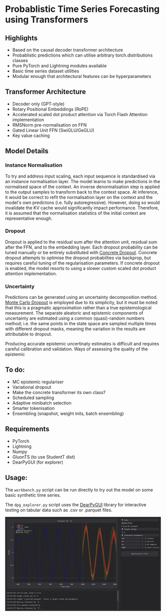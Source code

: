 # Probablistic Time Series Forecasting using Transformers

## Highlights
- Based on the causal decoder transformer architecture
- Probablistic predictions which can utilise arbitrary torch.distributions classes
- Pure PyTorch and Lightning modules available
- Basic time series dataset utilities
- Modular enough that architectural features can be hyperparameters

## Transformer Architecture
- Decoder only (GPT-style)
- Rotary Positional Embeddings (RoPE)
- Accelerated scaled dot product attention via Torch Flash Attention implementation
- RMSNorm pre-normalisation on FFN
- Gated Linear Unit FFN (SwiGLU/GeGLU)
- Key value caching


## Model Details
### Instance Normalisation
To try and address input scaling, each input sequence is standardised via an instance normalisation layer. The model learns to make predictions in the normalised space of the context. An inverse denormalisation step is applied to the output samples to transform back to the context space. At inference, it would be correct to refit the normalisation layer on the context and the model's own predictons (i.e. fully autoregressive). However, doing so would invalidate the KV cache would significantly impact performance. Therefore, it is assumed that the normalisation statistics of the initial context are representative enough.

### Dropout
Dropout is applied to the residual sum after the attention unit, residual sum after the FFN, and to the embedding layer. Each dropout probability can be tuned manually or be entirely substituted with [Concrete Dropout](https://arxiv.org/abs/1705.07832). Concrete dropout attempts to optimise the dropout probabilties via backprop, but requires careful tuning of the regularisation parameters. If concrete dropout is enabled, the model resorts to using a slower custom scaled dot product attention implementation.

### Uncertainty
Predictions can be generated using an uncertainty decomposition method. [Monte Carlo Dropout](https://arxiv.org/abs/1506.02142) is employed due to its simplicity, but it must be noted that this is a pragmatic approximation rather than a true epistemological measurement. The separate aleatoric and epistemic components of uncertainty are estimated using a common (quasi)-random numbers method; i.e. the same points in the state space are sampled multiple times with different dropout masks, meaning the variation in the results are attributable to dropout.

Producing accurate epistemic uncertinaty estimates is difficult and requires careful calibration and validation. Ways of assessing the quality of the epistemic


## To do:
- MC epistemic regulariser
- Variational dropout
- Make the concrete transformer its own class?
- Scheduled sampling
- Adaptive minibatch selection
- Smarter tokenisation
- Ensembling (snapshot, weight inits, batch ensembling)

## Requirements
- PyTorch
- Lightning
- Numpy
- GluonTS (to use StudentT dist)
- DearPyGUI (for explorer)

## Usage:

The `workbench.py` script can be run directly to try out the model on some basic synthetic time series.

The `dpg_explorer.py` script uses the [DearPyGUI](https://github.com/hoffstadt/DearPyGui) library for interactive testing on tabular data such as .csv or .parquet files.

![](./media/explorer_screenshot.jpg)
